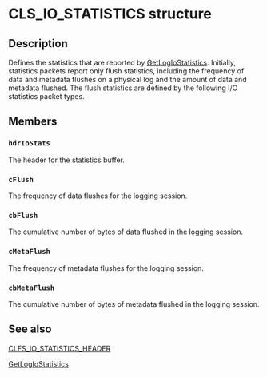 # CLS_IO_STATISTICS structure

## Description

Defines the statistics that are reported by [GetLogIoStatistics](https://learn.microsoft.com/windows/desktop/api/clfsw32/nf-clfsw32-getlogiostatistics). Initially, statistics packets report only flush statistics, including the frequency of data and metadata flushes on a physical log and the amount of data and metadata flushed. The flush statistics are defined by the following I/O statistics packet types.

## Members

### `hdrIoStats`

The header for the statistics buffer.

### `cFlush`

The frequency of data flushes for the logging session.

### `cbFlush`

The cumulative number of bytes of data flushed in the logging session.

### `cMetaFlush`

The frequency of metadata flushes for the logging session.

### `cbMetaFlush`

The cumulative number of bytes of metadata flushed in the logging session.

## See also

[CLFS_IO_STATISTICS_HEADER](https://learn.microsoft.com/windows/desktop/api/clfs/ns-clfs-cls_io_statistics_header)

[GetLogIoStatistics](https://learn.microsoft.com/windows/desktop/api/clfsw32/nf-clfsw32-getlogiostatistics)